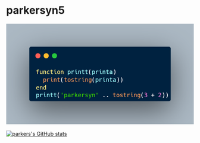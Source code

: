 # parkersyn5

![alt text](https://github.com/parkersyn5/parkersyn5/blob/main/carbon.png)

[![parkers's GitHub stats](https://github-readme-stats.vercel.app/api?username=parkersyn5)](https://github.com/anuraghazra/github-readme-stats)
